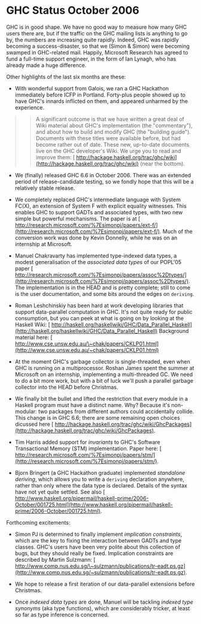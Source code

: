 # GHC Status October 2006


GHC is in good shape. We have no good way to measure how many GHC
users there are, but if the traffic on the GHC mailing lists is
anything to go by, the numbers are increasing quite rapidly. Indeed,
GHC was rapidly becoming a success-disaster, so that we (Simon &
Simon) were becoming swamped in GHC-related mail.  Happily,
Microsoft Research has agreed to fund a full-time support engineer,
in the form of Ian Lynagh, who has already made a huge difference.


Other highlights of the last six months are these:

- With wonderful support from Galois, we ran a GHC Hackathon immediately before ICFP in Portland.  Forty-plus people showed up to have GHC's innards inflicted on them, and appeared unharmed by the experience.

> >
> > A significant outcome is that we have written a great deal of Wiki material about GHC's implementation (the "commentary"), and about how to build and modify GHC (the "building guide").  Documents with these titles were available before, but had become rather out of date.  These new, up-to-date documents live on the GHC developer's Wiki.  We urge you to read and improve them:   [ http://hackage.haskell.org/trac/ghc/wiki](http://hackage.haskell.org/trac/ghc/wiki) (near the bottom).

- We (finally) released GHC 6.6 in October 2006. There was an extended period of release-candidate testing, so we fondly hope that this will be a relatively stable release.

- We completely replaced GHC's intermediate language with System FC(X), an extension of System F with explicit equality witnesses.  This enables GHC to support GADTs and associated types, with two new simple but powerful mechanisms. The paper is at [ http://research.microsoft.com/%7Esimonpj/papers/ext-f/](http://research.microsoft.com/%7Esimonpj/papers/ext-f/). Much of the conversion work was done by Kevin Donnelly, while he was on an internship at Microsoft.

- Manuel Chakravarty has implemented type-indexed data types, a modest generalisation of the *associated data types* of our POPL'05 paper  [ http://research.microsoft.com/%7Esimonpj/papers/assoc%2Dtypes/](http://research.microsoft.com/%7Esimonpj/papers/assoc%2Dtypes/). The implementation is in the HEAD and is pretty complete; still to come is the user documentation, and some bits around the edges on `deriving`.

- Roman Leshchinskiy has been hard at work developing libraries that support data-parallel computation in GHC.  It's not quite ready for public consumption, but you can peek at what is going on by looking at the Haskell Wiki: [ http://haskell.org/haskellwiki/GHC/Data_Parallel_Haskell](http://haskell.org/haskellwiki/GHC/Data_Parallel_Haskell)  Background material here: [ http://www.cse.unsw.edu.au/\~chak/papers/CKLP01.html](http://www.cse.unsw.edu.au/~chak/papers/CKLP01.html)

- At the moment GHC's garbage collector is single-threaded, even when GHC is running on a multiprocessor.  Roshan James spent the summer at Microsoft on an internship, implementing a multi-threaded GC.  We need to do a bit more work, but with a bit of luck we'll push a parallel garbage collector into the HEAD before Christmas.

- We finally bit the bullet and lifted the restriction that every module in a Haskell program must have a distinct name.  Why?  Because it's non-modular: two packages from different authors could accidentally collide.  This change is in GHC 6.6; there are some remaining open choices dicussed here [ http://hackage.haskell.org/trac/ghc/wiki/GhcPackages](http://hackage.haskell.org/trac/ghc/wiki/GhcPackages).

- Tim Harris added support for *invariants* to GHC's Software Transactional Memory (STM) implementation. Paper here: [ http://research.microsoft.com/%7Esimonpj/papers/stm/](http://research.microsoft.com/%7Esimonpj/papers/stm/).

- Bjorn Bringert (a GHC Hackathon graduate) implemented *standalone deriving*, which allows you to write a `deriving` declaration anywhere, rather than only where the data type is declared.  Details of the syntax have not yet quite settled.  See also [ http://www.haskell.org/pipermail/haskell-prime/2006-October/001725.html](http://www.haskell.org/pipermail/haskell-prime/2006-October/001725.html).


Forthcoming excitements:

-  Simon PJ is determined to finally implement *implication constraints*, which are the key to fixing the interaction between GADTs and type classes.   GHC's users have been very polite about this collection of bugs, but they should really be fixed.  Implication constraints are described by Martin Sulzmann: [ http://www.comp.nus.edu.sg/\~sulzmann/publications/tr-eadt.ps.gz](http://www.comp.nus.edu.sg/~sulzmann/publications/tr-eadt.ps.gz).

- We hope to release a first iteration of our data-parallel extensions before Christmas.

- Once *indexed data types* are done, Manuel will be tackling *indexed type synonyms* (aka type functions), which are considerably tricker, at least so far as type inference is concerned.
